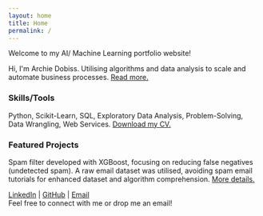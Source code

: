 ```yaml
---
layout: home
title: Home
permalink: /
---
```


Welcome to my AI/ Machine Learning portfolio website!

Hi, I'm Archie Dobiss. Utilising algorithms and data analysis to scale and automate business processes. [Read more.](/about)

### Skills/Tools
Python, Scikit-Learn, SQL, Exploratory Data Analysis, Problem-Solving, Data Wrangling, Web Services. [Download my CV.](/assets/archie-dobiss-cv.pdf)

### Featured Projects
Spam filter developed with XGBoost, focusing on reducing false negatives (undetected spam). A raw email dataset was utilised, avoiding spam email tutorials for enhanced dataset and algorithm comprehension. [More details.](/projects/spam-filter)

[LinkedIn](https://www.linkedin.com/in/adobiss) | [GitHub](https://github.com/adobiss) | [Email](mailto:archie.dobiss@gmail.com)  
Feel free to connect with me or drop me an email!